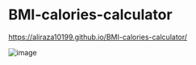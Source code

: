 # BMI-calories-calculator

https://aliraza10199.github.io/BMI-calories-calculator/


![image](https://github.com/user-attachments/assets/a7fa380d-865c-4af6-af3e-3eff57b77a51)

